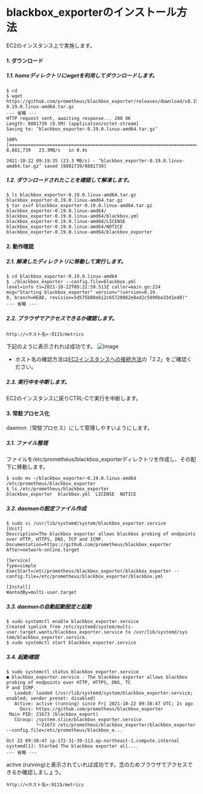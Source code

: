 # blackbox_exporterのインストール方法
EC2のインスタンス上で実施します。
#### 1. ダウンロード
##### 1.1. homeディレクトリにwgetを利用してダウンロードします。
```
$ cd 
$ wget https://github.com/prometheus/blackbox_exporter/releases/download/v0.19.0/blackbox_exporter-0.19.0.linux-amd64.tar.gz
--- 省略 ---
HTTP request sent, awaiting response... 200 OK
Length: 8881739 (8.5M) [application/octet-stream]
Saving to: ‘blackbox_exporter-0.19.0.linux-amd64.tar.gz’

100%[========================================================================>] 8,881,739   23.3MB/s   in 0.4s   

2021-10-22 09:19:35 (23.3 MB/s) - ‘blackbox_exporter-0.19.0.linux-amd64.tar.gz’ saved [8881739/8881739]
```
##### 1.2. ダウンロードされたことを確認して解凍します。
```
$ ls blackbox_exporter-0.19.0.linux-amd64.tar.gz
blackbox_exporter-0.19.0.linux-amd64.tar.gz
$ tar zxvf blackbox_exporter-0.19.0.linux-amd64.tar.gz 
blackbox_exporter-0.19.0.linux-amd64/
blackbox_exporter-0.19.0.linux-amd64/blackbox.yml
blackbox_exporter-0.19.0.linux-amd64/LICENSE
blackbox_exporter-0.19.0.linux-amd64/NOTICE
blackbox_exporter-0.19.0.linux-amd64/blackbox_exporter
```
#### 2. 動作確認
##### 2.1. 解凍したディレクトリに移動して実行します。
```
$ cd blackbox_exporter-0.19.0.linux-amd64
$ ./blackbox_exporter --config.file=blackbox.yml
level=info ts=2021-10-22T09:22:59.513Z caller=main.go:224 msg="Starting blackbox_exporter" version="(version=0.19.
0, branch=HEAD, revision=5d575b88eb12c65720862e8ad2c5890ba33d1ed0)"
--- 省略 ---
```
##### 2.2. ブラウザでアクセスできるか確認します。
```
http://<ホスト名>:9115/metrics
```
下記のように表示されれば成功です。
![image](https://user-images.githubusercontent.com/91726058/138430572-58d28c30-a282-48aa-880d-f43dce99c0b6.png)
* ホスト名の確認方法は[EC2インスタンスへの接続方法](../../aws/connect_ec2_instance/README.md)の「2.2」をご確認ください。
##### 2.3. 実行中を中断します。
EC2のインスタンスに戻りCTRL-Cで実行を中断します。
#### 3. 常駐プロセス化
daemon（常駐プロセス）にして管理しやすいようにします。
##### 3.1. ファイル整理
ファイルを/etc/prometheus/blackbox_exporterディレクトリを作成し、その配下に移動します。
```
$ sudo mv ~/blackbox_exporter-0.19.0.linux-amd64 /etc/prometheus/blackbox_exporter
$ ls /etc/prometheus/blackbox_exporter
blackbox_exporter  blackbox.yml  LICENSE  NOTICE
```
##### 3.2. daemonの設定ファイル作成
```
$ sudo vi /usr/lib/systemd/system/blackbox_exporter.service
[Unit]
Description=The blackbox exporter allows blackbox probing of endpoints over HTTP, HTTPS, DNS, TCP and ICMP.
Documentation=https://github.com/prometheus/blackbox_exporter
After=network-online.target

[Service]
Type=simple
ExecStart=/etc/prometheus/blackbox_exporter/blackbox_exporter --config.file=/etc/prometheus/blackbox_exporter/blackbox.yml

[Install]
WantedBy=multi-user.target
```
##### 3.3. daemonの自動起動設定と起動
```
$ sudo systemctl enable blackbox_exporter.service
Created symlink from /etc/systemd/system/multi-user.target.wants/blackbox_exporter.service to /usr/lib/systemd/sys
tem/blackbox_exporter.service.
$ sudo systemctl start blackbox_exporter.service
```
##### 3.4. 起動確認
```
$ sudo systemctl status blackbox_exporter.service
● blackbox_exporter.service - The blackbox exporter allows blackbox probing of endpoints over HTTP, HTTPS, DNS, TC
P and ICMP.
   Loaded: loaded (/usr/lib/systemd/system/blackbox_exporter.service; enabled; vendor preset: disabled)
   Active: active (running) since Fri 2021-10-22 09:38:47 UTC; 2s ago
     Docs: https://github.com/prometheus/blackbox_exporter
 Main PID: 21673 (blackbox_export)
   CGroup: /system.slice/blackbox_exporter.service
           └─21673 /etc/prometheus/blackbox_exporter/blackbox_exporter --config.file=/etc/prometheus/blackbox_e...

Oct 22 09:38:47 ip-172-31-39-113.ap-northeast-1.compute.internal systemd[1]: Started The blackbox exporter all....
--- 省略 ---
```
active (running)と表示されていれば成功です。念のためブラウザでアクセスできるか確認しましょう。
```
http://<ホスト名>:9115/metrics
```
